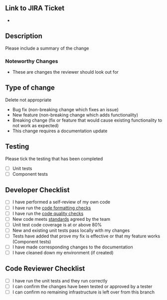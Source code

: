 ## Link to JIRA Ticket

-

## Description

Please include a summary of the change

### Noteworthy Changes

- These are changes the reviewer should look out for

## Type of change

Delete not appropriate

- Bug fix (non-breaking change which fixes an issue)
- New feature (non-breaking change which adds functionality)
- Breaking change (fix or feature that would cause existing functionality to not work as expected)
- This change requires a documentation update

## Testing

Please tick the testing that has been completed

- [ ] Unit tests
- [ ] Component tests

## Developer Checklist

- [ ] I have performed a self-review of my own code
- [ ] I have run the [code formatting checks](../README.md#code-quality)
- [ ] I have run the [code quality checks](../README.md#code-quality)
- [ ] New code meets [standards](https://nhsd-confluence.digital.nhs.uk/display/DI/DI+Ways+of+Working) agreed by the team
- [ ] Unit test code coverage is at or above 80%
- [ ] New and existing unit tests pass locally with my changes
- [ ] Tests have added that prove my fix is effective or that my feature works (Component tests)
- [ ] I have made corresponding changes to the documentation
- [ ] I have cleaned down my environment (if created)

## Code Reviewer Checklist

- [ ] I have run the unit tests and they run correctly
- [ ] I can confirm the changes have been tested or approved by a tester
- [ ] I can confirm no remaining infrastructure is left over from this branch
